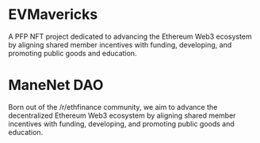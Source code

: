 # EVMavericks
A PFP NFT project dedicated to advancing the  Ethereum Web3 ecosystem by aligning shared member incentives with funding, developing, and promoting public goods and education.

# ManeNet DAO
Born out of the /r/ethfinance community, we aim to advance the decentralized Ethereum Web3 ecosystem by aligning shared member incentives with funding, developing, and promoting public goods and education.
